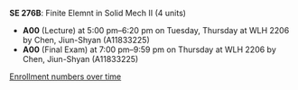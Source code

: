 **SE 276B**: Finite Elemnt in Solid Mech II (4 units)

- **A00** (Lecture) at 5:00 pm–6:20 pm on Tuesday, Thursday at WLH 2206 by Chen, Jiun-Shyan (A11833225)
- **A00** (Final Exam) at 7:00 pm–9:59 pm on Thursday at WLH 2206 by Chen, Jiun-Shyan (A11833225)

[Enrollment numbers over time](./SE276B.tsv)
